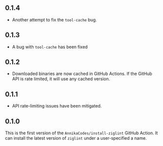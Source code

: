 ## 0.1.4
- Another attempt to fix the `tool-cache` bug.
## 0.1.3
- A bug with `tool-cache` has been fixed
## 0.1.2
- Downloaded binaries are now cached in GitHub Actions. If the GitHub API is rate limited, it will use any cached version.
## 0.1.1
- API rate-limiting issues have been mitigated.
## 0.1.0
This is the first version of the `AnnikaCodes/install-ziglint` GitHub Action. It can install the latest version of `ziglint` under a user-specified a name.
